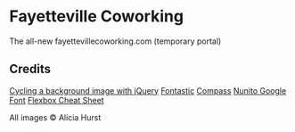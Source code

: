 # Fayetteville Coworking
The all-new fayettevillecoworking.com (temporary portal)

## Credits
[Cycling a background image with jQuery](http://www.simonbattersby.com/blog/cycling-a-background-image-with-jquery/)
[Fontastic](http://fontastic.me)
[Compass](http://compass-style.org/)
[Nunito Google Font](https://www.google.com/fonts/specimen/Nunito)
[Flexbox Cheat Sheet](http://jonibologna.com/flexbox-cheatsheet/)

All images &copy; Alicia Hurst